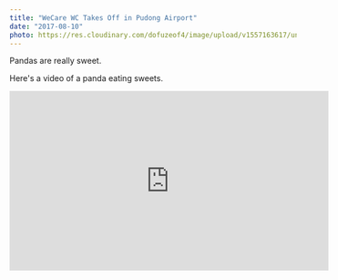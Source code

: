 ```yaml
---
title: "WeCare WC Takes Off in Pudong Airport"
date: "2017-08-10"
photo: https://res.cloudinary.com/dofuzeof4/image/upload/v1557163617/unnamed_bli2tp.jpg
---
```


Pandas are really sweet.

Here's a video of a panda eating sweets.

<iframe width="560" height="315" src="https://www.youtube.com/embed/4n0xNbfJLR8" frameborder="0" allowfullscreen></iframe>
